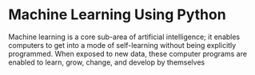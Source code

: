 # Machine Learning Using Python

Machine learning is a core sub-area of artificial intelligence; it enables computers to get into a mode of self-learning without 
being explicitly programmed. When exposed to new data, these computer programs are enabled to learn, grow, change, and develop
by themselves<br>
